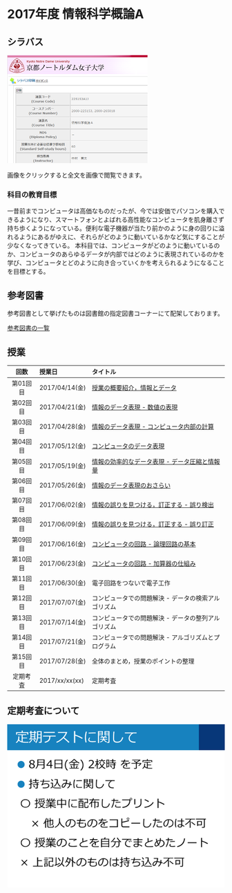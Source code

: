 # 2017年度 情報科学概論A

## シラバス

[![](2017iisA/syllabus-mini.png)](2017iisA/syllabus.png)

画像をクリックすると全文を画像で閲覧できます。

### 科目の教育目標

一昔前までコンピュータは高価なものだったが、今では安価でパソコンを購入できるようになり、スマートフォンとよばれる高性能なコンピュータを肌身離さず持ち歩くようになっている。便利な電子機器が当たり前かのように身の回りに溢れるようにあるがゆえに、それらがどのように動いているかなど気にすることが少なくなってきている。
本科目では、コンピュータがどのように動いているのか、コンピュータのあらゆるデータが内部ではどのように表現されているのかを学び、コンピュータとどのように向き合っていくかを考えられるようになることを目標とする。

## 参考図書

参考図書として挙げたものは図書館の指定図書コーナーにて配架しております。

[参考図書の一覧](2017iisA/references.md)

## 授業

| 回数 | 授業日 | タイトル |
|:-:|:--|:--|
|第01回目|2017/04/14(金)|[授業の概要紹介，情報とデータ](2017iisA/01.md)|
|第02回目|2017/04/21(金)|[情報のデータ表現 - 数値の表現](2017iisA/02.md)|
|第03回目|2017/04/28(金)|[情報のデータ表現 - コンピュータ内部の計算](2017iisA/03.md)|
|第04回目|2017/05/12(金)|[コンピュータのデータ表現](2017iisA/04.md)|
|第05回目|2017/05/19(金)|[情報の効率的なデータ表現 - データ圧縮と情報量](2017iisA/05.md)|
|第06回目|2017/05/26(金)|[情報のデータ表現のおさらい](2017iisA/06.md)|
|第07回目|2017/06/02(金)|[情報の誤りを見つける，訂正する - 誤り検出](2017iisA/07.md)|
|第08回目|2017/06/09(金)|[情報の誤りを見つける，訂正する - 誤り訂正](2017iisA/08.md)|
|第09回目|2017/06/16(金)|[コンピュータの回路 - 論理回路の基本](2017iisA/09.md)|
|第10回目|2017/06/23(金)|[コンピュータの回路 - 加算器の仕組み](2017iisA/10.md)|
|第11回目|2017/06/30(金)|電子回路をつないで電子工作|
|第12回目|2017/07/07(金)|コンピュータでの問題解決 - データの検索アルゴリズム|
|第13回目|2017/07/14(金)|コンピュータでの問題解決 - データの整列アルゴリズム|
|第14回目|2017/07/21(金)|コンピュータでの問題解決 - アルゴリズムとプログラム|
|第15回目|2017/07/28(金)|全体のまとめ，授業のポイントの整理|
|定期考査|2017/xx/xx(xx)|定期考査|

## 定期考査について

![](2017iisA/test.png)